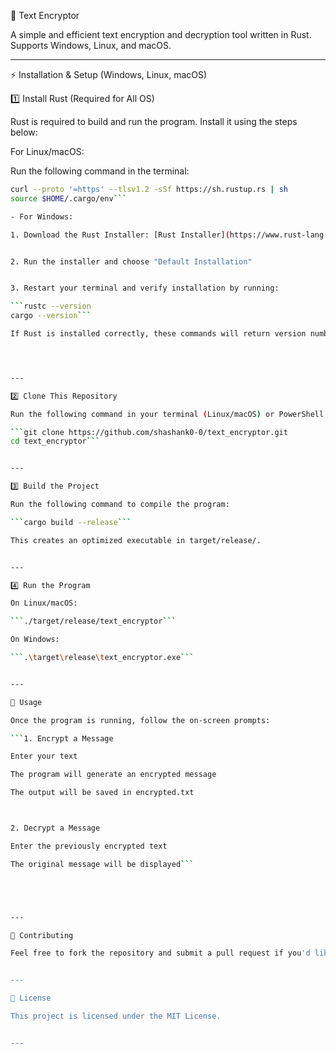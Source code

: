 🔐 Text Encryptor

A simple and efficient text encryption and decryption tool written in Rust. Supports Windows, Linux, and macOS.


---

⚡ Installation & Setup (Windows, Linux, macOS)

1️⃣ Install Rust (Required for All OS)

Rust is required to build and run the program. Install it using the steps below:

For Linux/macOS:

Run the following command in the terminal:
```sh
curl --proto '=https' --tlsv1.2 -sSf https://sh.rustup.rs | sh
source $HOME/.cargo/env```

- For Windows:

1. Download the Rust Installer: [Rust Installer](https://www.rust-lang.org/tools/install)


2. Run the installer and choose "Default Installation"


3. Restart your terminal and verify installation by running:

```rustc --version
cargo --version```

If Rust is installed correctly, these commands will return version numbers.




---

2️⃣ Clone This Repository

Run the following command in your terminal (Linux/macOS) or PowerShell (Windows):

```git clone https://github.com/shashank0-0/text_encryptor.git
cd text_encryptor```


---

3️⃣ Build the Project

Run the following command to compile the program:

```cargo build --release```

This creates an optimized executable in target/release/.


---

4️⃣ Run the Program

On Linux/macOS:

```./target/release/text_encryptor```

On Windows:

```.\target\release\text_encryptor.exe```


---

📜 Usage

Once the program is running, follow the on-screen prompts:

```1. Encrypt a Message

Enter your text

The program will generate an encrypted message

The output will be saved in encrypted.txt



2. Decrypt a Message

Enter the previously encrypted text

The original message will be displayed```





---

🚀 Contributing

Feel free to fork the repository and submit a pull request if you'd like to improve the project.


---

📜 License

This project is licensed under the MIT License.


---

